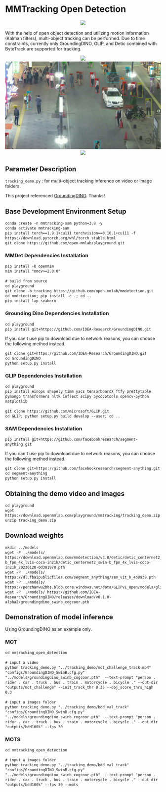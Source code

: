 # MMTracking Open Detection

<div align=center>
<img src="https://user-images.githubusercontent.com/27466624/231666666-4f4c5696-df73-45cd-af04-758ea3806a82.png"/>
</div>

With the help of open object detection and utilizing motion information (Kalman filters), multi-object tracking can be performed.
Due to time constraints, currently only GroundingDINO, GLIP, and Detic combined with ByteTrack are supported for tracking.

<div align="center">
<img src="https://github.com/zwhus/pictures/raw/main/bdd.gif">
<img src="https://github.com/zwhus/pictures/raw/main/demo.gif">
<img src="https://github.com/zwhus/pictures/raw/main/demo%2B(1).gif">
</div>

## Parameter Description

`tracking_demo.py` : for multi-object tracking inference on video or image folders.

This project referenced [GroundingDINO](https://github.com/IDEA-Research/GroundingDINO). Thanks!

## Base Development Environment Setup

```shell
conda create -n mmtracking-sam python=3.8 -y
conda activate mmtracking-sam
pip install torch==1.9.1+cu111 torchvision==0.10.1+cu111 -f https://download.pytorch.org/whl/torch_stable.html
git clone https://github.com/open-mmlab/playground.git
````

### MMDet Dependencies Installation

```shell
pip install -U openmim
mim install "mmcv>=2.0.0"

# build from source
cd playground
git clone -b tracking https://github.com/open-mmlab/mmdetection.git
cd mmdetection; pip install -e .; cd ..
pip install lap seaborn
```

### Grounding Dino Dependencies Installation

```shell
cd playground
pip install git+https://github.com/IDEA-Research/GroundingDINO.git
```
If you can't use pip to download due to network reasons, you can choose the following method instead.
```
git clone git+https://github.com/IDEA-Research/GroundingDINO.git
cd GroundingDINO
python setup.py install
```

### GLIP Dependencies Installation

```shell
cd playground
pip install einops shapely timm yacs tensorboardX ftfy prettytable pymongo transformers nltk inflect scipy pycocotools opencv-python matplotlib

git clone https://github.com/microsoft/GLIP.git
cd GLIP; python setup.py build develop --user; cd ..
```

### SAM Dependencies Installation

```shell
pip install git+https://github.com/facebookresearch/segment-anything.git
```
If you can't use pip to download due to network reasons, you can choose the following method instead.
```
git clone git+https://github.com/facebookresearch/segment-anything.git
cd segment-anything
python setup.py install
```

## Obtaining the demo video and images

```shell
cd playground
wget https://download.openmmlab.com/playground/mmtracking/tracking_demo.zip
unzip tracking_demo.zip
```

## Download weights

```shell
mkdir ../models
wget -P ../models/ https://download.openmmlab.com/mmdetection/v3.0/detic/detic_centernet2_swin-b_fpn_4x_lvis-coco-in21k/detic_centernet2_swin-b_fpn_4x_lvis-coco-in21k_20230120-0d301978.pth
wget -P ../models/ https://dl.fbaipublicfiles.com/segment_anything/sam_vit_h_4b8939.pth
wget -P ../models/ https://penzhanwu2bbs.blob.core.windows.net/data/GLIPv1_Open/models/glip_a_tiny_o365.pth
wget -P ../models/ https://github.com/IDEA-Research/GroundingDINO/releases/download/v0.1.0-alpha2/groundingdino_swinb_cogcoor.pth
```

## Demonstration of model inference

Using GroundingDINO as an example only.

### MOT

```shell
cd mmtracking_open_detection

# input a video
python tracking_demo.py "../tracking_demo/mot_challenge_track.mp4" "configs/GroundingDINO_SwinB.cfg.py" "../models/groundingdino_swinb_cogcoor.pth"  --text-prompt "person . rider . car . truck . bus . train . motorcycle . bicycle ." --out-dir "outputs/mot_challenge" --init_track_thr 0.35 --obj_score_thrs_high 0.3

# input a images folder
python tracking_demo.py "../tracking_demo/bdd_val_track" "configs/GroundingDINO_SwinB.cfg.py" "../models/groundingdino_swinb_cogcoor.pth"  --text-prompt "person . rider . car . truck . bus . train . motorcycle . bicycle ." --out-dir "outputs/bdd100k" --fps 30
```

### MOTS

```shell
cd mmtracking_open_detection

# input a images folder
python tracking_demo.py "../tracking_demo/bdd_val_track" "configs/GroundingDINO_SwinB.cfg.py" "../models/groundingdino_swinb_cogcoor.pth"  --text-prompt "person . rider . car . truck . bus . train . motorcycle . bicycle ." --out-dir "outputs/bdd100k" --fps 30 --mots
```
